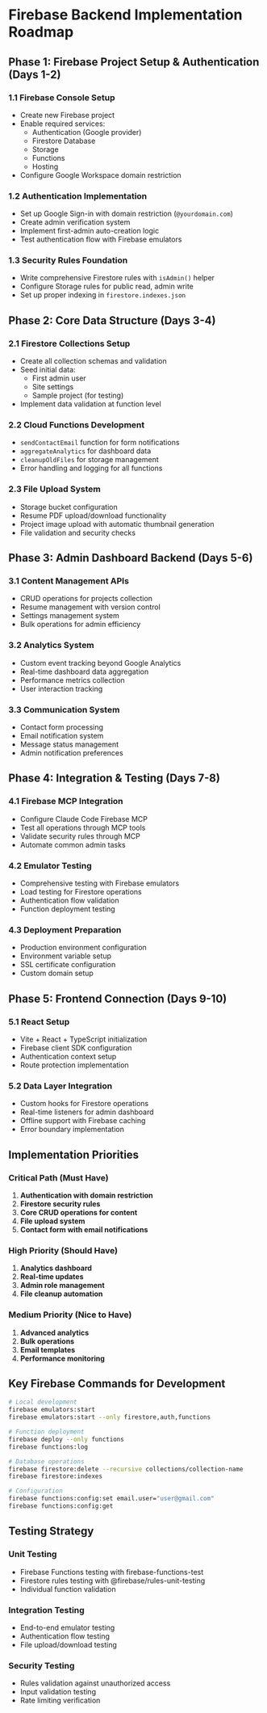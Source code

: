 # Firebase Backend Implementation Roadmap

## Phase 1: Firebase Project Setup & Authentication (Days 1-2)

### 1.1 Firebase Console Setup
- Create new Firebase project
- Enable required services:
  - Authentication (Google provider)
  - Firestore Database
  - Storage
  - Functions
  - Hosting
- Configure Google Workspace domain restriction

### 1.2 Authentication Implementation
- Set up Google Sign-in with domain restriction (`@yourdomain.com`)
- Create admin verification system
- Implement first-admin auto-creation logic
- Test authentication flow with Firebase emulators

### 1.3 Security Rules Foundation
- Write comprehensive Firestore rules with `isAdmin()` helper
- Configure Storage rules for public read, admin write
- Set up proper indexing in `firestore.indexes.json`

## Phase 2: Core Data Structure (Days 3-4)

### 2.1 Firestore Collections Setup
- Create all collection schemas and validation
- Seed initial data:
  - First admin user
  - Site settings
  - Sample project (for testing)
- Implement data validation at function level

### 2.2 Cloud Functions Development
- `sendContactEmail` function for form notifications
- `aggregateAnalytics` for dashboard data
- `cleanupOldFiles` for storage management
- Error handling and logging for all functions

### 2.3 File Upload System
- Storage bucket configuration
- Resume PDF upload/download functionality
- Project image upload with automatic thumbnail generation
- File validation and security checks

## Phase 3: Admin Dashboard Backend (Days 5-6)

### 3.1 Content Management APIs
- CRUD operations for projects collection
- Resume management with version control
- Settings management system
- Bulk operations for admin efficiency

### 3.2 Analytics System
- Custom event tracking beyond Google Analytics
- Real-time dashboard data aggregation
- Performance metrics collection
- User interaction tracking

### 3.3 Communication System
- Contact form processing
- Email notification system
- Message status management
- Admin notification preferences

## Phase 4: Integration & Testing (Days 7-8)

### 4.1 Firebase MCP Integration
- Configure Claude Code Firebase MCP
- Test all operations through MCP tools
- Validate security rules through MCP
- Automate common admin tasks

### 4.2 Emulator Testing
- Comprehensive testing with Firebase emulators
- Load testing for Firestore operations
- Authentication flow validation
- Function deployment testing

### 4.3 Deployment Preparation
- Production environment configuration
- Environment variable setup
- SSL certificate configuration
- Custom domain setup

## Phase 5: Frontend Connection (Days 9-10)

### 5.1 React Setup
- Vite + React + TypeScript initialization
- Firebase client SDK configuration
- Authentication context setup
- Route protection implementation

### 5.2 Data Layer Integration
- Custom hooks for Firestore operations
- Real-time listeners for admin dashboard
- Offline support with Firebase caching
- Error boundary implementation

## Implementation Priorities

### Critical Path (Must Have)
1. **Authentication with domain restriction**
2. **Firestore security rules**
3. **Core CRUD operations for content**
4. **File upload system**
5. **Contact form with email notifications**

### High Priority (Should Have)
1. **Analytics dashboard**
2. **Real-time updates**
3. **Admin role management**
4. **File cleanup automation**

### Medium Priority (Nice to Have)
1. **Advanced analytics**
2. **Bulk operations**
3. **Email templates**
4. **Performance monitoring**

## Key Firebase Commands for Development

```bash
# Local development
firebase emulators:start
firebase emulators:start --only firestore,auth,functions

# Function deployment
firebase deploy --only functions
firebase functions:log

# Database operations  
firebase firestore:delete --recursive collections/collection-name
firebase firestore:indexes

# Configuration
firebase functions:config:set email.user="user@gmail.com"
firebase functions:config:get
```

## Testing Strategy

### Unit Testing
- Firebase Functions testing with firebase-functions-test
- Firestore rules testing with @firebase/rules-unit-testing
- Individual function validation

### Integration Testing
- End-to-end emulator testing
- Authentication flow testing
- File upload/download testing

### Security Testing
- Rules validation against unauthorized access
- Input validation testing
- Rate limiting verification